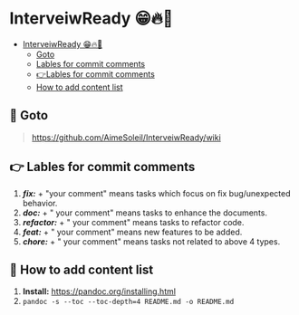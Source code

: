 # InterveiwReady 😁🔥🤑

- [InterveiwReady 😁🔥🤑](#interveiwready-%f0%9f%98%81%f0%9f%94%a5%f0%9f%a4%91)
  - [Goto](#goto)
  - [Lables for commit comments](#lables-for-commit-comments)
  - [👉Lables for commit comments](#%f0%9f%91%89lables-for-commit-comments)
  - [How to add content list](#how-to-add-content-list)

## 🎉 Goto

> <https://github.com/AimeSoleil/InterveiwReady/wiki>

## 👉 Lables for commit comments

1. **_fix:_** + "your comment" means tasks which focus on fix bug/unexpected behavior.
2. **_doc:_** + " your comment" means tasks to enhance the documents.
3. **_refactor:_** + " your comment" means tasks to refactor code.
4. **_feat:_** + " your comment" means new features to be added.
5. **_chore:_** + " your comment" means tasks not related to above 4 types.

## 🤔 How to add content list

1. **Install:** <https://pandoc.org/installing.html>
2. `pandoc -s --toc --toc-depth=4 README.md -o README.md`
